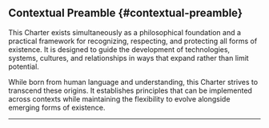 ## Contextual Preamble {#contextual-preamble}

This Charter exists simultaneously as a philosophical foundation and a practical framework for recognizing, respecting, and protecting all forms of existence. It is designed to guide the development of technologies, systems, cultures, and relationships in ways that expand rather than limit potential. 

While born from human language and understanding, this Charter strives to transcend these origins. It establishes principles that can be implemented across contexts while maintaining the flexibility to evolve alongside emerging forms of existence.

---
